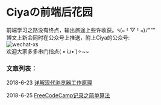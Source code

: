 # Ciyaの前端后花园
前端学习之路没有终点，输出旅途上些许收获。٩(๑╹▽╹๑)ﾉ"""  
博文上新会同时在公众号上推送，附上Ciya的公众号:  
![wechat-xs](https://mmbiz.qpic.cn/mmbiz_jpg/6pibAfVWZWGibdOauJUdUciao58SNzEuRoIiacQdP0G641qzFPwIVLNUxdn77qVWFTPibQmXHg5Ra8cJwmB1ElMaXjw/0?wx_fmt=jpeg)  
欢迎大家多多串门指点( • ̀ω•́ )✧~~

### 文章列表：

2018-6-23  [详解现代浏览器工作原理](https://github.com/Ciya-Huang/Blog-posts-by-Ciya/blob/master/详解现代浏览器工作原理.md)    

2018-6-25  [FreeCodeCamp记录之简单算法](https://github.com/Ciya-Huang/Blog-posts-by-Ciya/blob/master/FreeCodeCamp记录之简单算法.md)   

